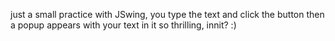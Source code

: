 just a small practice with JSwing, you type the text and click the button
then a popup appears with your text in it
so thrilling, innit? :)